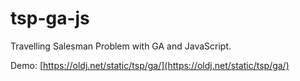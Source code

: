 # tsp-ga-js

Travelling Salesman Problem with GA and JavaScript.

Demo: [https://oldj.net/static/tsp/ga/](https://oldj.net/static/tsp/ga/)
